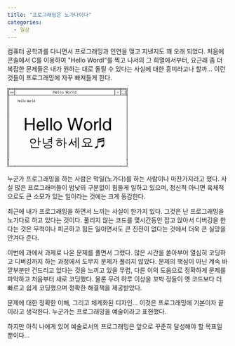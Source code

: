 ```yaml
---
title: "프로그래밍은 노가다이다"
categories:
  - 일상
---
```


컴퓨터 공학과를 다니면서 프로그래밍과 인연을 맺고 지낸지도 꽤 오래 되었다. 처음에 콘솔에서 C를 이용하여 "Hello Wordl"를 찍고 나서의 그 희열에서부터, 요근래 좀 더 복잡한 문제들은 내가 원하는 대로 돌릴 수 있다는 사실에 대한 흥미라고나 할까... 이런 것들이 프로그래밍에 자꾸 빠져들게 한다.  

![](/assets/images/posts/2004/10/gk200000000051.gif)  

누군가 프로그래밍을 하는 사람은 막일(노가다)를 하는 사람이나 마찬가지라고 했다. 사실 많은 프로그래머들이 밤낮의 구분없이 힘들게 일하고 있으며, 정신적 아니면 육체적으로도 큰 소모가 있는 일이라는 것에는 크게 동감한다.  

최근에 내가 프로그래밍을 하면서 느끼는 사실이 한가지 있다. 그것은 난 프로그래밍을 노가다로 하고 있다는 것이다. 풀리지 않는 코드를 몇시간동안 잡고 앉아서 디버깅을 한다는 것은 무척이나 피곤하고 힘든 일이면서도 큰 진전이 없다는 것에서 더욱 큰 실망을 안겨다 준다.  

이번에 과에서 과제로 나온 문제를 풀면서 그랬다. 많은 시간을 쏟아부어 열심히 코딩하고 디버깅까지 하는 과정에서 도무지 문제가 풀리지 않았다. 문제의 핵심이 아닌 계속 바깥부분만 건드리고 있다는 것을 느끼고 있을 무렵, 다른 이의 도움으로 정확하게 문제를 파악하고 처음부터 새로 코딩했다. 물론 무려 하루 이상을 꼬박 정들이 옛 코드보다 더 빠르고 쉽게 코딩했으며 정확한 해결책을 제공받았다.  

문제에 대한 정확한 이해, 그리고 체계화된 디자인... 이것은 프로그래밍에 기본이자 끝이라고 생각한다. 누군가는 프로그래밍을 예술이라고 표현했다.  

하지만 아직 나에게 있어 예술로서의 프로그래밍은 앞으로 꾸준히 달성해야 할 목표일 뿐이다...
